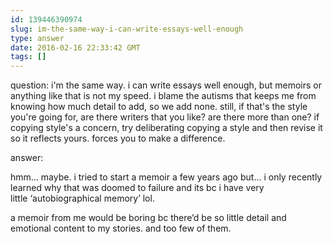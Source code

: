 ```yaml
---
id: 139446390974
slug: im-the-same-way-i-can-write-essays-well-enough
type: answer
date: 2016-02-16 22:33:42 GMT
tags: []
---
```

question: i'm the same way. i can write essays well enough, but memoirs or anything like that is not my speed. i blame the autisms that keeps me from knowing how much detail to add, so we add none. still, if that's the style you're going for, are there writers that you like? are there more than one? if copying style's a concern, try deliberating copying a style and then revise it so it reflects yours. forces you to make a difference.

answer: <p>hmm... maybe. i tried to start a memoir a few years ago but... i only recently learned why that was doomed to failure and its bc i have very little&nbsp;‘autobiographical memory’ lol.&nbsp;</p><p>a memoir from me would be boring bc there’d be so little detail and emotional content to my stories. and too few of them.</p>